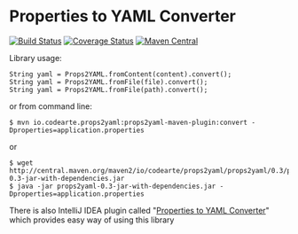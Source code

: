 Properties to YAML Converter 
===
[![Build Status](https://travis-ci.org/Codearte/props2yaml.svg)](https://travis-ci.org/Codearte/props2yaml) [![Coverage Status](https://coveralls.io/repos/Codearte/props2yaml/badge.svg?branch=master&service=github)](https://coveralls.io/github/Codearte/props2yaml?branch=master) [![Maven Central](https://maven-badges.herokuapp.com/maven-central/io.codearte.props2yaml/props2yaml/badge.svg)](https://maven-badges.herokuapp.com/maven-central/io.codearte.props2yaml/props2yaml)

Library usage:

    String yaml = Props2YAML.fromContent(content).convert();
    String yaml = Props2YAML.fromFile(file).convert();
    String yaml = Props2YAML.fromFile(path).convert();

or from command line:

    $ mvn io.codearte.props2yaml:props2yaml-maven-plugin:convert -Dproperties=application.properties

or

    $ wget http://central.maven.org/maven2/io/codearte/props2yaml/props2yaml/0.3/props2yaml-0.3-jar-with-dependencies.jar
    $ java -jar props2yaml-0.3-jar-with-dependencies.jar -Dproperties=application.properties

There is also IntelliJ IDEA plugin called "[Properties to YAML Converter](https://plugins.jetbrains.com/plugin/8000)" which provides easy way of using this library
